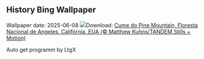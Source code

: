 ## History Bing Wallpaper
Wallpaper date: 2025-06-08
![](https://www.bing.com/th?id=OHR.PacificCrestTrail_PT-BR2793747825_UHD.jpg&w=1000)Download: [Cume do Pine Mountain, Floresta Nacional de Angeles, Califórnia, EUA (© Matthew Kuhns/TANDEM Stills + Motion)](https://www.bing.com/th?id=OHR.PacificCrestTrail_PT-BR2793747825_UHD.jpg)

Auto get programm by LtgX
